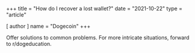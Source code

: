 +++
title = "How do I recover a lost wallet?"
date = "2021-10-22"
type = "article"

[ author ]
  name = "Dogecoin"
+++

Offer solutions to common problems. For more intricate situations, forward to r/dogeducation.